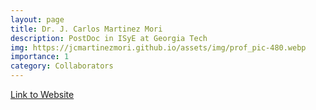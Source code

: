 ```yaml
---
layout: page
title: Dr. J. Carlos Martinez Mori
description: PostDoc in ISyE at Georgia Tech
img: https://jcmartinezmori.github.io/assets/img/prof_pic-480.webp
importance: 1
category: Collaborators
---
```


[Link to Website](https://jcmartinezmori.github.io/)
